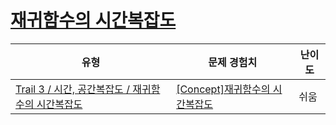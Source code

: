 # [재귀함수의 시간복잡도](https://en.codetree.ai/trails/complete/curated-cards/intro-recursive-time-complexity)

|유형|문제 경험치|난이도|
|---|---|---|
|[Trail 3 / 시간, 공간복잡도 / 재귀함수의 시간복잡도](https://www.codetree.ai/trail-info/novice-high/)|[[Concept]재귀함수의 시간복잡도](https://www.codetree.ai/trails/complete/curated-cards/intro-recursive-time-complexity/)|쉬움|

